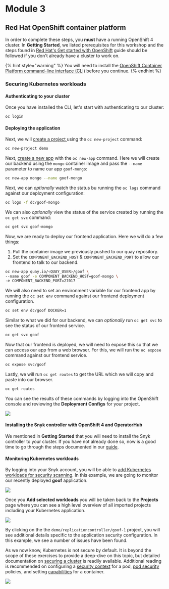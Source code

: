 # Module 3

## Red Hat OpenShift container platform

In order to complete these steps, you **must** have a running OpenShift 4 cluster. In **Getting Started**, we listed prerequisites for this workshop and the steps found in [Red Hat's Get started with OpenShift](https://www.openshift.com/try) guide should be followed if you don't already have a cluster to work on.

{% hint style="warning" %}
You will need to install the [OpenShift Container Platform command-line interface (CLI)](https://docs.openshift.com/container-platform/4.2/cli\_reference/openshift\_cli/getting-started-cli.html) before you continue.
{% endhint %}

### Securing Kubernetes workloads

#### Authenticating to your cluster

Once you have installed the CLI, let's start with authenticating to our cluster:

```bash
oc login
```

#### Deploying the application

Next, we will [create a project ](https://docs.openshift.com/container-platform/4.2/cli\_reference/openshift\_cli/getting-started-cli.html#creating-a-project)using the `oc new-project` command:

```bash
oc new-project demo
```

Next, [create a new app](https://docs.openshift.com/container-platform/4.2/cli\_reference/openshift\_cli/getting-started-cli.html#creating-a-new-app) with the `oc new-app` command. Here we will create our backend using the `mongo` container image and pass the `--name` parameter to name our app `goof-mongo`:

```bash
oc new-app mongo --name goof-mongo
```

Next, we can _optionally_ watch the status bu running the `oc logs` command against our deployment configuration:

```bash
oc logs -f dc/goof-mongo
```

We can also _optionally_ view the status of the service created by running the `oc get svc` command:

```bash
oc get svc goof-mongo
```

Now, we are ready to deploy our frontend application. Here we will do a few things:

1. Pull the container image we previously pushed to our quay repository.
2. Set the `COMPONENT_BACKEND_HOST` & `COMPONENT_BACKEND_PORT` to allow our frontend to talk to our backend.

```bash
oc new-app quay.io/<QUAY_USER>/goof \
--name goof -e COMPONENT_BACKEND_HOST=goof-mongo \
-e COMPONENT_BACKEND_PORT=27017
```

We will also need to set an environment variable for our frontend app by running the `oc set env` command against our frontend deployment configuration.

```bash
oc set env dc/goof DOCKER=1
```

Similar to what we did for our backend, we can _optionally_ run `oc get svc` to see the status of our frontend service.

```bash
oc get svc goof
```

Now that our frontend is deployed, we will need to expose this so that we can access our app from a web browser. For this, we will run the `oc expose` command against our frontend service.

```bash
oc expose svc/goof
```

Lastly, we will run `oc get routes` to get the URL which we will copy and paste into our browser.

```bash
oc get routes
```

You can see the results of these commands by logging into the OpenShift console and reviewing the **Deployment Configs** for your project.

![](https://partner-workshop-assets.s3.us-east-2.amazonaws.com/openshift-deployment-config.png)

#### Installing the Snyk controller with OpenShift 4 and OperatorHub

We mentioned in **Getting Started** that you will need to install the Snyk controller to your cluster. If you have not already done so, now is a good time to go through the steps documented in our [guide](https://support.snyk.io/hc/en-us/articles/360006548317-Install-the-Snyk-controller-with-OpenShift-4-and-OperatorHub).

#### Monitoring Kubernetes workloads

By logging into your Snyk account, you will be able to [add Kubernetes workloads for security scanning](https://support.snyk.io/hc/en-us/articles/360003947117-Adding-Kubernetes-workloads-for-security-scanning). In this example, we are going to monitor our recently deployed **goof** application.

![](https://partner-workshop-assets.s3.us-east-2.amazonaws.com/kubernetes-integration-01.png)

Once you **Add selected workloads** you will be taken back to the **Projects** page where you can see a high level overview of all imported projects including your Kubernetes application.

![](https://partner-workshop-assets.s3.us-east-2.amazonaws.com/kubernetes-integration-02.png)

By clicking on the the `demo/replicationcontroller/goof-1` project, you will see additional details specific to the application security configuration. In this example, we see a number of issues have been found.

As we now know, Kubernetes is not secure by default. It is beyond the scope of these exercises to provide a deep-dive on this topic, but detailed documentation on [securing a cluster](https://kubernetes.io/docs/tasks/administer-cluster/securing-a-cluster/) is readily available. Additional reading is recommended on configuring a [security context](https://kubernetes.io/docs/tasks/configure-pod-container/security-context/) for a pod, [pod security](https://kubernetes.io/docs/concepts/policy/pod-security-policy/) policies, and setting [capabilities](https://kubernetes.io/docs/tasks/configure-pod-container/security-context/#set-capabilities-for-a-container) for a container.

![](https://partner-workshop-assets.s3.us-east-2.amazonaws.com/kubernetes-integration-03.png)
